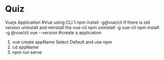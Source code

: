 # Quiz
 Vuejs Application
#Vue using CLI
1.npm install -g@vue/cli 
If there is old version uninstall and reinstall the vue-cli
npm uninstall -g vue-cli
npm install -g @vue/cli
vue --version
#create a application
1. vue create appName
Select Default and use npm
2. cd appName
3. npm run serve
